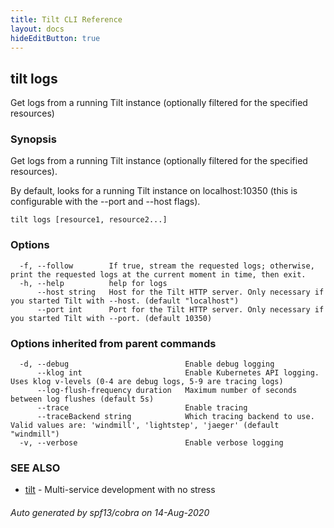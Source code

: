 ```yaml
---
title: Tilt CLI Reference
layout: docs
hideEditButton: true
---
```

## tilt logs

Get logs from a running Tilt instance (optionally filtered for the specified resources)

### Synopsis

Get logs from a running Tilt instance (optionally filtered for the specified resources).

By default, looks for a running Tilt instance on localhost:10350
(this is configurable with the --port and --host flags).


```
tilt logs [resource1, resource2...]
```

### Options

```
  -f, --follow        If true, stream the requested logs; otherwise, print the requested logs at the current moment in time, then exit.
  -h, --help          help for logs
      --host string   Host for the Tilt HTTP server. Only necessary if you started Tilt with --host. (default "localhost")
      --port int      Port for the Tilt HTTP server. Only necessary if you started Tilt with --port. (default 10350)
```

### Options inherited from parent commands

```
  -d, --debug                          Enable debug logging
      --klog int                       Enable Kubernetes API logging. Uses klog v-levels (0-4 are debug logs, 5-9 are tracing logs)
      --log-flush-frequency duration   Maximum number of seconds between log flushes (default 5s)
      --trace                          Enable tracing
      --traceBackend string            Which tracing backend to use. Valid values are: 'windmill', 'lightstep', 'jaeger' (default "windmill")
  -v, --verbose                        Enable verbose logging
```

### SEE ALSO

* [tilt](tilt.html)	 - Multi-service development with no stress

###### Auto generated by spf13/cobra on 14-Aug-2020

